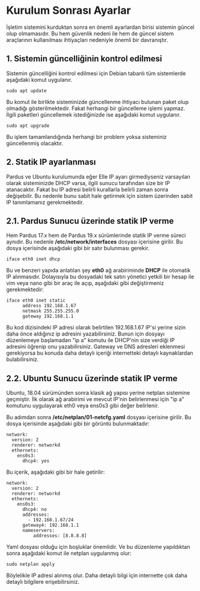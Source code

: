 # Kurulum Sonrası Ayarlar

İşletim sistemini kurduktan sonra en önemli ayarlardan birisi sistemin güncel olup olmamasıdır. Bu hem güvenlik nedeni ile hem de güncel sistem araçlarının kullanılması ihtiyaçları nedeniyle önemli bir davranıştır. 

## 1. Sistemin güncelliğinin kontrol edilmesi

Sistemin güncelliğini kontrol edilmesi için Debian tabanlı tüm sistemlerde aşağıdaki komut uygulanır.

```text
sudo apt update
```

Bu komut ile birlikte sisteminizde güncellenme ihtiyacı bulunan paket olup olmadığı gösterilmektedir. Fakat herhangi bir güncelleme işlemi yapmaz. İlgili paketleri güncellemek istediğinizde ise aşağıdaki komut uygulanır.

```text
sudo apt upgrade
```

Bu işlem tamamlandığında herhangi bir problem yoksa sisteminiz güncellenmiş olacaktır.

## 2. Statik IP ayarlanması

Pardus ve Ubuntu kurulumunda eğer Elle IP ayarı girmediyseniz varsayılan olarak sisteminizde DHCP varsa, ilgili sunucu tarafından size bir IP atanacaktır. Fakat bu IP adresi belirli kurallarla belirli zaman sonra değişebilir. Bu nedenle bunu sabit hale getirmek için sistem üzerinden sabit IP tanımlamanız gerekmektedir.

## 2.1. Pardus Sunucu üzerinde statik IP verme

Hem Pardus 17.x hem de Pardus 19.x sürümlerinde statik IP verme süreci aynıdır. Bu nedenle **/etc/network/interfaces** dosyası içerisine girilir. Bu dosya içerisinde aşağıdaki gibi bir satır bulunması gerekir. 

```text
iface eth0 inet dhcp 
```

Bu ve benzeri yapıda anlatılan şey **eth0** ağ arabiriminde **DHCP** ile otomatik IP alınmasıdır. Dolayısıyla bu dosyadaki tek satırı yönetici yetkili bir hesap ile vim veya nano gibi bir araç ile açıp, aşağıdaki gibi değiştirmeniz gerekmektedir:

```text
iface eth0 inet static
      address 192.168.1.67
      netmask 255.255.255.0
      gateway 192.168.1.1
```

Bu kod dizisindeki IP adresi olarak belirtilen 192.168.1.67 IP'si yerine sizin daha önce aldığınız ip adresini yazabilirsiniz. Bunun için dosyayı düzenlemeye başlamadan "ip a" komutu ile DHCP'nin size verdiği IP adresini öğrenip onu yazabilirsiniz. Gateway ve DNS adresleri eklenmesi gerekiyorsa bu konuda daha detaylı içeriği internetteki detaylı kaynaklardan bulabilirsiniz.

## 2.2. Ubuntu Sunucu üzerinde statik IP verme

Ubuntu, 18.04 sürümünden sonra klasik ağ yapısı yerine netplan sistemine geçmiştir. İlk olarak ağ arabirimi ve mevcut IP'nin belirlenmesi için "ip a" komutunu uygulayarak eth0 veya ens0s3 gibi değer belirlenir.

Bu adımdan sonra  **/etc/netplan/01-netcfg.yaml** dosyası içerisine girilir. Bu dosya içerisinde aşağıdaki gibi bir görüntü bulunmaktadır:

```text
network:
  version: 2
  renderer: networkd
  ethernets:
    ens0s3:
      dhcp4: yes
```

Bu içerik, aşağıdaki gibi bir hale getirilir:

```text
network:
  version: 2
  renderer: networkd
  ethernets:
    ens0s3:
      dhcp4: no
      addresses:
        - 192.168.1.67/24
      gateway4: 192.168.1.1
      nameservers:
          addresses: [8.8.8.8]
```

Yaml dosyası olduğu için boşluklar önemlidir. Ve bu düzenleme yapıldıktan sonra aşağıdaki komut ile netplan uygulanmış olur:

```text
sudo netplan apply
```

Böylelikle IP adresi alınmış olur. Daha detaylı bilgi için internette çok daha detaylı bilgilere erişebilirsiniz.

